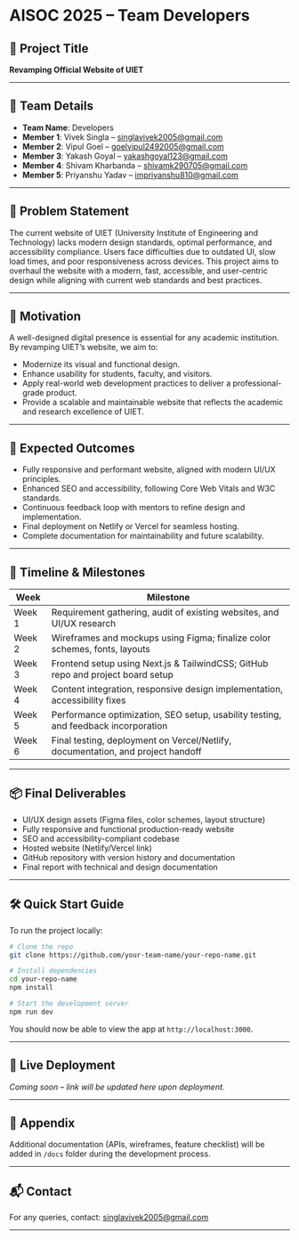 # AISOC 2025 – Team Developers

## 🧠 Project Title  
**Revamping Official Website of UIET**

---

## 👥 Team Details

- **Team Name**: Developers  
- **Member 1**: Vivek Singla – [singlavivek2005@gmail.com](mailto:singlavivek2005@gmail.com)  
- **Member 2**: Vipul Goel – [goelvipul2492005@gmail.com](mailto:goelvipul2492005@gmail.com)  
- **Member 3**: Yakash Goyal – [yakashgoyal123@gmail.com](mailto:yakashgoyal123@gmail.com)  
- **Member 4**: Shivam Kharbanda – [shivamk290705@gmail.com](mailto:shivamk290705@gmail.com)  
- **Member 5**: Priyanshu Yadav – [impriyanshu810@gmail.com](mailto:impriyanshu810@gmail.com)  

---

## 🧩 Problem Statement

The current website of UIET (University Institute of Engineering and Technology) lacks modern design standards, optimal performance, and accessibility compliance. Users face difficulties due to outdated UI, slow load times, and poor responsiveness across devices. This project aims to overhaul the website with a modern, fast, accessible, and user-centric design while aligning with current web standards and best practices.

---

## 🚀 Motivation

A well-designed digital presence is essential for any academic institution. By revamping UIET’s website, we aim to:
- Modernize its visual and functional design.
- Enhance usability for students, faculty, and visitors.
- Apply real-world web development practices to deliver a professional-grade product.
- Provide a scalable and maintainable website that reflects the academic and research excellence of UIET.

---

## 🎯 Expected Outcomes

- Fully responsive and performant website, aligned with modern UI/UX principles.
- Enhanced SEO and accessibility, following Core Web Vitals and W3C standards.
- Continuous feedback loop with mentors to refine design and implementation.
- Final deployment on Netlify or Vercel for seamless hosting.
- Complete documentation for maintainability and future scalability.

---

## 📅 Timeline & Milestones

| Week | Milestone |
|------|-----------|
| Week 1 | Requirement gathering, audit of existing websites, and UI/UX research |
| Week 2 | Wireframes and mockups using Figma; finalize color schemes, fonts, layouts |
| Week 3 | Frontend setup using Next.js & TailwindCSS; GitHub repo and project board setup |
| Week 4 | Content integration, responsive design implementation, accessibility fixes |
| Week 5 | Performance optimization, SEO setup, usability testing, and feedback incorporation |
| Week 6 | Final testing, deployment on Vercel/Netlify, documentation, and project handoff |

---

## 📦 Final Deliverables

- UI/UX design assets (Figma files, color schemes, layout structure)
- Fully responsive and functional production-ready website
- SEO and accessibility-compliant codebase
- Hosted website (Netlify/Vercel link)
- GitHub repository with version history and documentation
- Final report with technical and design documentation

---

## 🛠️ Quick Start Guide

To run the project locally:

```bash
# Clone the repo
git clone https://github.com/your-team-name/your-repo-name.git

# Install dependencies
cd your-repo-name
npm install

# Start the development server
npm run dev
```

You should now be able to view the app at `http://localhost:3000`.

---

## 🔗 Live Deployment

_Coming soon – link will be updated here upon deployment._

---

## 📎 Appendix

Additional documentation (APIs, wireframes, feature checklist) will be added in `/docs` folder during the development process.

---

## 📬 Contact

For any queries, contact: [singlavivek2005@gmail.com](mailto:singlavivek2005@gmail.com)

---
